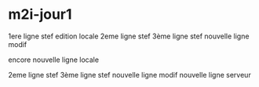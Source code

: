 # m2i-jour1

1ere ligne stef edition locale
2eme ligne stef
3ème ligne stef
nouvelle ligne modif




encore nouvelle ligne locale


2eme ligne stef
3ème ligne stef
nouvelle ligne modif
nouvelle ligne serveur






